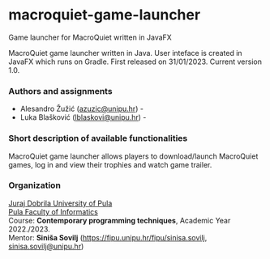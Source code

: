 # macroquiet-game-launcher
Game launcher for MacroQuiet written in JavaFX

MacroQuiet game launcher written in Java. User inteface is created in JavaFX which runs on Gradle.
First released on 31/01/2023. 
Current version 1.0.

### Authors and assignments

-   Alesandro Žužić (azuzic@unipu.hr) -
-   Luka Blašković (lblaskovi@unipu.hr) -

### Short description of available functionalities
MacroQuiet game launcher allows players to download/launch MacroQuiet games, log in and view their trophies and watch game trailer.

### Organization

[Juraj Dobrila University of Pula](http://www.unipu.hr/)  
[Pula Faculty of Informatics](https://fipu.unipu.hr/)  
Course: **Contemporary programming techniques**, Academic Year 2022./2023.  
Mentor: **Siniša Sovilj** (https://fipu.unipu.hr/fipu/sinisa.sovilj, sinisa.sovilj@unipu.hr)
